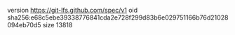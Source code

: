 version https://git-lfs.github.com/spec/v1
oid sha256:e68c5ebe39338776841cda2e728f299d83b6e029751166b76d21028094eb70d5
size 13818
